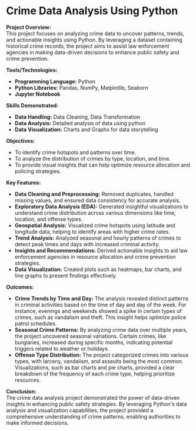 # Crime Data Analysis Using Python

**Project Overview:**  
This project focuses on analyzing crime data to uncover patterns, trends, and actionable insights using Python. By leveraging a dataset containing historical crime records, the project aims to assist law enforcement agencies in making data-driven decisions to enhance public safety and crime prevention.

**Tools/Technologies:**

- **Programming Language:** Python
- **Python Libraries:** Pandas, NumPy, Matplotlib, Seaborn
- **Jupyter Notebook**

**Skills Demonstrated:**

- **Data Handling:** Data Cleaning, Data Transformation
- **Data Analysis:** Detailed analysis of data using python
- **Data Visualization:** Charts and Graphs for data storytelling

**Objectives:**

- To identify crime hotspots and patterns over time.
- To analyze the distribution of crimes by type, location, and time.
- To provide visual insights that can help optimize resource allocation and policing strategies.

**Key Features:**

- **Data Cleaning and Preprocessing:** Removed duplicates, handled missing values, and ensured data consistency for accurate analysis.
- **Exploratory Data Analysis (EDA):** Generated insightful visualizations to understand crime distribution across various dimensions like time, location, and offense types.
- **Geospatial Analysis:** Visualized crime hotspots using latitude and longitude data, helping to identify areas with higher crime rates.
- **Trend Analysis:** Analyzed seasonal and hourly patterns of crimes to detect peak times and days with increased criminal activity.
- **Insights and Recommendations:** Derived actionable insights to aid law enforcement agencies in resource allocation and crime prevention strategies.
- **Data Visualization:** Created plots such as heatmaps, bar charts, and line graphs to present findings effectively.

**Outcomes:**

- **Crime Trends by Time and Day:** The analysis revealed distinct patterns in criminal activities based on the time of day and day of the week. For instance, evenings and weekends showed a spike in certain types of crimes, such as vandalism and theft. This insight helps optimize police patrol schedules.
- **Seasonal Crime Patterns:** By analyzing crime data over multiple years, the project uncovered seasonal variations. Certain crimes, like burglaries, increased during specific months, indicating potential triggers related to weather or holidays.
- **Offense Type Distribution:** The project categorized crimes into various types, with larceny, vandalism, and assaults being the most common. Visualizations, such as bar charts and pie charts, provided a clear breakdown of the frequency of each crime type, helping prioritize resources.

**Conclusion:**  
The crime data analysis project demonstrated the power of data-driven insights in enhancing public safety strategies. By leveraging Python's data analysis and visualization capabilities, the project provided a comprehensive understanding of crime patterns, enabling authorities to make informed decisions.
